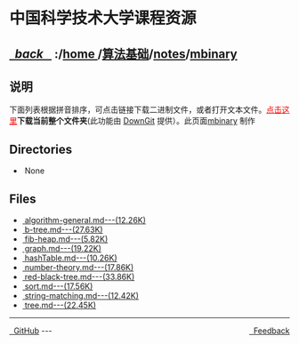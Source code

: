 
<!--
<head>
    <meta http-equiv="content-type" content="text/html; charset=utf-8">
    <title> 中国科学技术大学课程资源</title>
</head>
-->
# 中国科学技术大学课程资源

<div>
  <h2>
    <a href="../index.html">&nbsp;&nbsp;<i class="fa fa-level-up">back </i>&nbsp;&nbsp;</a>
    :/<a href="../../../index.html">home <i class="fa fa-home"></i></a>/<a href="../../index.html">算法基础</a>/<a href="../index.html">notes</a>/<a href="index.html">mbinary</a>
  </h2>
</div>

## 说明
下面列表根据拼音排序，可点击链接下载二进制文件，或者打开文本文件。<a href="http://downgit.zhoudaxiaa.com/#/home?url=https://github.com/USTC-Resource/USTC-Course/tree/master/算法基础/notes/mbinary" style="color:red" target="_black">点击这里</a>**下载当前整个文件夹**(此功能由 [DownGit](http://downgit.zhoudaxiaa.com) 提供）。此页面[mbinary](https://mbinary.xyz) 制作

## Directories
<ul><li><i class="fa fa-meh-o"></i>&nbsp;None</li></ul>

## Files
<ul><li><a href="https://raw.githubusercontent.com/USTC-Resource/USTC-Course/master/算法基础/notes/mbinary/algorithm-general.md"><i class="fa fa-pencil-square-o"></i>&nbsp;algorithm-general.md---(12.26K)</a></li>
<li><a href="https://raw.githubusercontent.com/USTC-Resource/USTC-Course/master/算法基础/notes/mbinary/b-tree.md"><i class="fa fa-pencil-square-o"></i>&nbsp;b-tree.md---(27.63K)</a></li>
<li><a href="https://raw.githubusercontent.com/USTC-Resource/USTC-Course/master/算法基础/notes/mbinary/fib-heap.md"><i class="fa fa-pencil-square-o"></i>&nbsp;fib-heap.md---(5.82K)</a></li>
<li><a href="https://raw.githubusercontent.com/USTC-Resource/USTC-Course/master/算法基础/notes/mbinary/graph.md"><i class="fa fa-pencil-square-o"></i>&nbsp;graph.md---(19.22K)</a></li>
<li><a href="https://raw.githubusercontent.com/USTC-Resource/USTC-Course/master/算法基础/notes/mbinary/hashTable.md"><i class="fa fa-pencil-square-o"></i>&nbsp;hashTable.md---(10.26K)</a></li>
<li><a href="https://raw.githubusercontent.com/USTC-Resource/USTC-Course/master/算法基础/notes/mbinary/number-theory.md"><i class="fa fa-pencil-square-o"></i>&nbsp;number-theory.md---(17.86K)</a></li>
<li><a href="https://raw.githubusercontent.com/USTC-Resource/USTC-Course/master/算法基础/notes/mbinary/red-black-tree.md"><i class="fa fa-pencil-square-o"></i>&nbsp;red-black-tree.md---(33.86K)</a></li>
<li><a href="https://raw.githubusercontent.com/USTC-Resource/USTC-Course/master/算法基础/notes/mbinary/sort.md"><i class="fa fa-pencil-square-o"></i>&nbsp;sort.md---(17.56K)</a></li>
<li><a href="https://raw.githubusercontent.com/USTC-Resource/USTC-Course/master/算法基础/notes/mbinary/string-matching.md"><i class="fa fa-pencil-square-o"></i>&nbsp;string-matching.md---(12.42K)</a></li>
<li><a href="https://raw.githubusercontent.com/USTC-Resource/USTC-Course/master/算法基础/notes/mbinary/tree.md"><i class="fa fa-pencil-square-o"></i>&nbsp;tree.md---(22.45K)</a></li></ul>

---
<div style="text-decration:underline;display:inline">
  <a href="https://github.com/USTC-Resource/USTC-Course.git" target="_blank" rel="external"><i class="fa fa-github"></i>&nbsp; GitHub</a>
  <a href="mailto:&#122;huheqin1@gmail?subject=反馈与建议" style="float:right" target="_blank" rel="external"><i class="fa fa-envelope"></i>&nbsp; Feedback</a>
</div>
---


